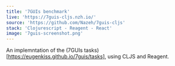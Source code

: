 ```yaml
---
title: '7GUIs benchmark'
live: 'https://7guis-cljs.nzh.io/'
source: 'https://github.com/Nazeh/7guis-cljs'
stack: 'Clojurescript - Reagent - React'
image: '7guis-screenshot.png'
---
```


An implemntation of the (7GUIs tasks)[https://eugenkiss.github.io/7guis/tasks],
using CLJS and Reagent.
